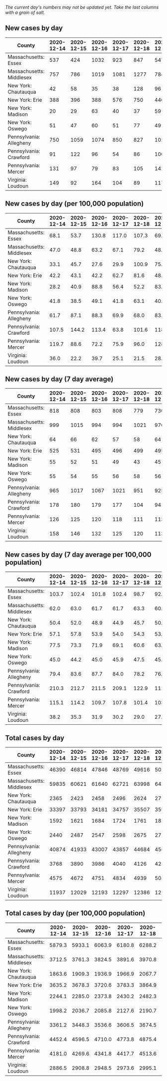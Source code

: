_The current day's numbers may not be updated yet. Take the last columns with a grain of salt._
## New cases by day

| County | 2020-12-14 | 2020-12-15 | 2020-12-16 | 2020-12-17 | 2020-12-18 | 2020-12-19 | 2020-12-20 |
| --- | --- | --- | --- | --- | --- | --- | --- |
| Massachusetts: Essex | 537 | 424 | 1032 | 923 | 847 | 547 |  |
| Massachusetts: Middlesex | 757 | 786 | 1019 | 1081 | 1277 | 784 |  |
| New York: Chautauqua | 42 | 58 | 35 | 38 | 128 | 96 |  |
| New York: Erie | 388 | 396 | 388 | 576 | 750 | 446 |  |
| New York: Madison | 20 | 29 | 63 | 40 | 37 | 59 |  |
| New York: Oswego | 51 | 47 | 60 | 51 | 77 | 49 |  |
| Pennsylvania: Allegheny | 750 | 1059 | 1074 | 850 | 827 | 1015 | 631 |
| Pennsylvania: Crawford | 91 | 122 | 96 | 54 | 86 | 100 | 55 |
| Pennsylvania: Mercer | 131 | 97 | 79 | 83 | 105 | 141 | 86 |
| Virginia: Loudoun | 149 | 92 | 164 | 104 | 89 | 117 | 179 |

## New cases by day (per 100,000 population)

| County | 2020-12-14 | 2020-12-15 | 2020-12-16 | 2020-12-17 | 2020-12-18 | 2020-12-19 | 2020-12-20 |
| --- | --- | --- | --- | --- | --- | --- | --- |
| Massachusetts: Essex | 68.1 | 53.7 | 130.8 | 117.0 | 107.3 | 69.3 |  |
| Massachusetts: Middlesex | 47.0 | 48.8 | 63.2 | 67.1 | 79.2 | 48.6 |  |
| New York: Chautauqua | 33.1 | 45.7 | 27.6 | 29.9 | 100.9 | 75.6 |  |
| New York: Erie | 42.2 | 43.1 | 42.2 | 62.7 | 81.6 | 48.5 |  |
| New York: Madison | 28.2 | 40.9 | 88.8 | 56.4 | 52.2 | 83.2 |  |
| New York: Oswego | 41.8 | 38.5 | 49.1 | 41.8 | 63.1 | 40.1 |  |
| Pennsylvania: Allegheny | 61.7 | 87.1 | 88.3 | 69.9 | 68.0 | 83.5 | 51.9 |
| Pennsylvania: Crawford | 107.5 | 144.2 | 113.4 | 63.8 | 101.6 | 118.2 | 65.0 |
| Pennsylvania: Mercer | 119.7 | 88.6 | 72.2 | 75.9 | 96.0 | 128.9 | 78.6 |
| Virginia: Loudoun | 36.0 | 22.2 | 39.7 | 25.1 | 21.5 | 28.3 | 43.3 |

## New cases by day (7 day average)

| County | 2020-12-14 | 2020-12-15 | 2020-12-16 | 2020-12-17 | 2020-12-18 | 2020-12-19 | 2020-12-20 |
| --- | --- | --- | --- | --- | --- | --- | --- |
| Massachusetts: Essex | 818 | 808 | 803 | 808 | 779 | 730 |  |
| Massachusetts: Middlesex | 999 | 1015 | 994 | 994 | 1021 | 976 |  |
| New York: Chautauqua | 64 | 66 | 62 | 57 | 58 | 64 |  |
| New York: Erie | 525 | 531 | 495 | 496 | 499 | 495 |  |
| New York: Madison | 55 | 52 | 51 | 49 | 43 | 45 |  |
| New York: Oswego | 55 | 54 | 55 | 56 | 58 | 56 |  |
| Pennsylvania: Allegheny | 965 | 1017 | 1067 | 1021 | 951 | 925 | 887 |
| Pennsylvania: Crawford | 178 | 180 | 179 | 177 | 104 | 94 | 86 |
| Pennsylvania: Mercer | 126 | 125 | 120 | 118 | 111 | 113 | 103 |
| Virginia: Loudoun | 158 | 146 | 132 | 125 | 120 | 113 | 128 |

## New cases by day (7 day average per 100,000 population)

| County | 2020-12-14 | 2020-12-15 | 2020-12-16 | 2020-12-17 | 2020-12-18 | 2020-12-19 | 2020-12-20 |
| --- | --- | --- | --- | --- | --- | --- | --- |
| Massachusetts: Essex | 103.7 | 102.4 | 101.8 | 102.4 | 98.7 | 92.5 |  |
| Massachusetts: Middlesex | 62.0 | 63.0 | 61.7 | 61.7 | 63.3 | 60.6 |  |
| New York: Chautauqua | 50.4 | 52.0 | 48.9 | 44.9 | 45.7 | 50.4 |  |
| New York: Erie | 57.1 | 57.8 | 53.9 | 54.0 | 54.3 | 53.9 |  |
| New York: Madison | 77.5 | 73.3 | 71.9 | 69.1 | 60.6 | 63.4 |  |
| New York: Oswego | 45.0 | 44.2 | 45.0 | 45.9 | 47.5 | 45.9 |  |
| Pennsylvania: Allegheny | 79.4 | 83.6 | 87.7 | 84.0 | 78.2 | 76.1 | 72.9 |
| Pennsylvania: Crawford | 210.3 | 212.7 | 211.5 | 209.1 | 122.9 | 111.1 | 101.6 |
| Pennsylvania: Mercer | 115.1 | 114.2 | 109.7 | 107.8 | 101.4 | 103.3 | 94.1 |
| Virginia: Loudoun | 38.2 | 35.3 | 31.9 | 30.2 | 29.0 | 27.3 | 31.0 |

## Total cases by day

| County | 2020-12-14 | 2020-12-15 | 2020-12-16 | 2020-12-17 | 2020-12-18 | 2020-12-19 | 2020-12-20 |
| --- | --- | --- | --- | --- | --- | --- | --- |
| Massachusetts: Essex | 46390 | 46814 | 47846 | 48769 | 49616 | 50163 |  |
| Massachusetts: Middlesex | 59835 | 60621 | 61640 | 62721 | 63998 | 64782 |  |
| New York: Chautauqua | 2365 | 2423 | 2458 | 2496 | 2624 | 2720 |  |
| New York: Erie | 33397 | 33793 | 34181 | 34757 | 35507 | 35953 |  |
| New York: Madison | 1592 | 1621 | 1684 | 1724 | 1761 | 1820 |  |
| New York: Oswego | 2440 | 2487 | 2547 | 2598 | 2675 | 2724 |  |
| Pennsylvania: Allegheny | 40874 | 41933 | 43007 | 43857 | 44684 | 45699 | 46330 |
| Pennsylvania: Crawford | 3768 | 3890 | 3986 | 4040 | 4126 | 4226 | 4281 |
| Pennsylvania: Mercer | 4575 | 4672 | 4751 | 4834 | 4939 | 5080 | 5166 |
| Virginia: Loudoun | 11937 | 12029 | 12193 | 12297 | 12386 | 12503 | 12682 |

## Total cases by day (per 100,000 population)

| County | 2020-12-14 | 2020-12-15 | 2020-12-16 | 2020-12-17 | 2020-12-18 | 2020-12-19 | 2020-12-20 |
| --- | --- | --- | --- | --- | --- | --- | --- |
| Massachusetts: Essex | 5879.3 | 5933.1 | 6063.9 | 6180.8 | 6288.2 | 6357.5 |  |
| Massachusetts: Middlesex | 3712.5 | 3761.3 | 3824.5 | 3891.6 | 3970.8 | 4019.5 |  |
| New York: Chautauqua | 1863.6 | 1909.3 | 1936.9 | 1966.9 | 2067.7 | 2143.4 |  |
| New York: Erie | 3635.2 | 3678.3 | 3720.6 | 3783.3 | 3864.9 | 3913.5 |  |
| New York: Madison | 2244.1 | 2285.0 | 2373.8 | 2430.2 | 2482.3 | 2565.5 |  |
| New York: Oswego | 1998.2 | 2036.7 | 2085.8 | 2127.6 | 2190.7 | 2230.8 |  |
| Pennsylvania: Allegheny | 3361.2 | 3448.3 | 3536.6 | 3606.5 | 3674.5 | 3758.0 | 3809.9 |
| Pennsylvania: Crawford | 4452.4 | 4596.5 | 4710.0 | 4773.8 | 4875.4 | 4993.6 | 5058.5 |
| Pennsylvania: Mercer | 4181.0 | 4269.6 | 4341.8 | 4417.7 | 4513.6 | 4642.5 | 4721.1 |
| Virginia: Loudoun | 2886.5 | 2908.8 | 2948.5 | 2973.6 | 2995.1 | 3023.4 | 3066.7 |
